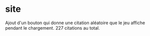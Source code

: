 # site

Ajout d'un bouton qui donne une citation aléatoire que le jeu affiche pendant le chargement.
227 citations au total.
